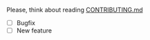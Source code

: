 <!--Thank you for your pull request!-->

 Please, think about reading [CONTRIBUTING.md](https://github.com/MetallicBlueDev/PassionEngine/blob/master/.github/CONTRIBUTING.md)

- [ ] Bugfix
- [ ] New feature

<!--Tell us everything-->